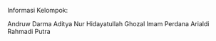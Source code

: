Informasi Kelompok:

Andruw Darma
Aditya Nur Hidayatullah
Ghozal Imam Perdana
Arialdi Rahmadi Putra
